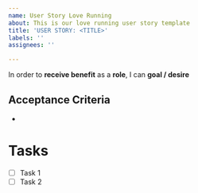 ```yaml
---
name: User Story Love Running
about: This is our love running user story template
title: 'USER STORY: <TITLE>'
labels: ''
assignees: ''

---
```


In order to **receive benefit** as a **role**, I can **goal / desire**
## Acceptance Criteria
*
# Tasks
- [ ] Task 1
- [ ] Task 2

